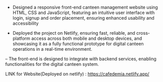 - Designed a responsive front-end canteen management website using HTML, CSS and JavaScript, featuring an intuitive user interface with login, signup and order placement, ensuring enhanced usability and accessibility
 
- Deployed the project on Netlify, ensuring fast, reliable, and cross-platform access across both mobile and desktop devices, and showcasing it as a fully functional prototype for digital canteen operations in a real-time environment.

– The front-end is designed to integrate with backend services, enabling functionalities for the digital canteen system.

 LINK for Website(Deployed on netlify)  : https://cafedemia.netlify.app/
